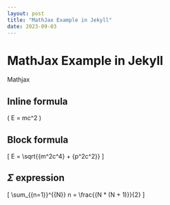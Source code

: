 ```yaml
---
layout: post
title: "MathJax Example in Jekyll"
date: 2023-09-03
---
```


# MathJax Example in Jekyll

Mathjax

## Inline formula

\( E = mc^2 \) 

## Block formula


\[
E = \sqrt{{m^2c^4} + {p^2c^2}}
\]

## $\Sigma$ expression

\[
\sum_{{n=1}}^{{N}} n = \frac{{N * (N + 1)}}{2}
\]
